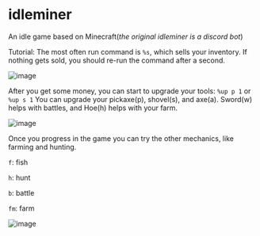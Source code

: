 # idleminer
An idle game based on Minecraft(*the original idleminer is a discord bot*)

Tutorial:
The most often run command is ```%s```, which sells your inventory. If nothing gets sold, you should re-run the command after a second.

![image](https://user-images.githubusercontent.com/91714238/137562413-46f4cbba-f97b-4a0b-9d93-a01e842ee2cc.png)

After you get some money, you can start to upgrade your tools: ```%up p 1``` or ```%up s 1```
You can upgrade your pickaxe(p), shovel(s), and axe(a). Sword(w) helps with battles, and Hoe(h) helps with your farm.

![image](https://user-images.githubusercontent.com/91714238/137562512-c0fe95b6-241a-44b4-b823-fb3fba30938f.png)


Once you progress in the game you can try the other mechanics, like farming and hunting.

```f```: fish

```h```: hunt

```b```: battle

```fm```: farm

![image](https://user-images.githubusercontent.com/91714238/137562564-823a6ff4-182a-4041-9ac9-3279dec2217e.png)
